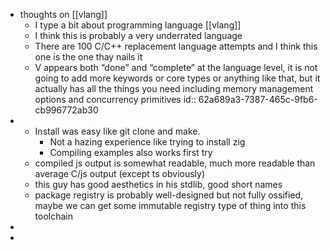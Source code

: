 - thoughts on [[vlang]]
	- I type a bit about programming language [[vlang]]
	- I think this is probably a very underrated language
	- There are 100 C/C++ replacement language attempts and I think this one is the one thay nails it
	- V appears both “done” and “complete” at the language level, it is not going to add more keywords or core types or anything like that, but it actually has all the things you need including memory management options and concurrency primitives
	  id:: 62a689a3-7387-465c-9fb6-cb996772ab30
-
	- Install was easy like git clone and make.
		- Not a hazing experience like trying to install zig
		- Compiling examples also works first try
	- compiled js output is somewhat readable, much more readable than average C/js output (except ts obviously)
	- this guy has good aesthetics in his stdlib, good short names
	- package registry is probably well-designed but not fully ossified, maybe we can get some immutable registry type of thing into this toolchain
-
-